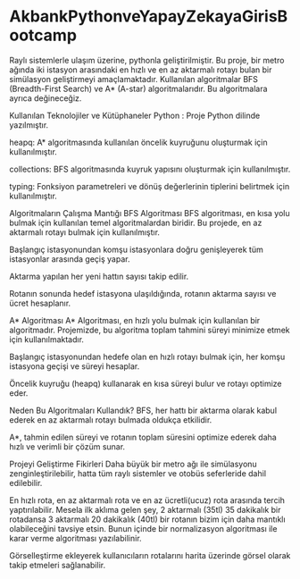 # AkbankPythonveYapayZekayaGirisBootcamp
 Raylı sistemlerle ulaşım üzerine, pythonla geliştirilmiştir. 
Bu proje, bir metro ağında iki istasyon arasındaki en hızlı ve en az aktarmalı rotayı bulan bir simülasyon geliştirmeyi amaçlamaktadır. Kullanılan algoritmalar BFS (Breadth-First Search) ve A* (A-star) algoritmalarıdır. Bu algoritmalara ayrıca değineceğiz.

Kullanılan Teknolojiler ve Kütüphaneler
Python : Proje Python dilinde yazılmıştır.

heapq: A* algoritmasında kullanılan öncelik kuyruğunu oluşturmak için kullanılmıştır.

collections: BFS algoritmasında kuyruk yapısını oluşturmak için kullanılmıştır.

typing: Fonksiyon parametreleri ve dönüş değerlerinin tiplerini belirtmek için kullanılmıştır.

Algoritmaların Çalışma Mantığı
BFS Algoritması
BFS algoritması, en kısa yolu bulmak için kullanılan temel algoritmalardan biridir. Bu projede, en az aktarmalı rotayı bulmak için kullanılmıştır.

Başlangıç istasyonundan komşu istasyonlara doğru genişleyerek tüm istasyonlar arasında geçiş yapar.

Aktarma yapılan her yeni hattın sayısı takip edilir.

Rotanın sonunda hedef istasyona ulaşıldığında, rotanın aktarma sayısı ve ücret hesaplanır. 

A* Algoritması
A* Algoritması, en hızlı yolu bulmak için kullanılan bir algoritmadır. Projemizde, bu algoritma toplam tahmini süreyi minimize etmek için kullanılmaktadır.

Başlangıç istasyonundan hedefe olan en hızlı rotayı bulmak için, her komşu istasyona geçişi ve süreyi hesaplar.

Öncelik kuyruğu (heapq) kullanarak en kısa süreyi bulur ve rotayı optimize eder.

Neden Bu Algoritmaları Kullandık?
BFS, her hattı bir aktarma olarak kabul ederek en az aktarmalı rotayı bulmada oldukça etkilidir.

A*, tahmin edilen süreyi ve rotanın toplam süresini optimize ederek daha hızlı ve verimli bir çözüm sunar.

Projeyi Geliştirme Fikirleri
Daha büyük bir metro ağı ile simülasyonu zenginleştirilebilir, hatta tüm raylı sistemler ve otobüs seferleride dahil edilebilir.

En hızlı rota, en az aktarmalı rota ve en az ücretli(ucuz) rota arasında tercih yaptırılabilir. Mesela ilk aklıma gelen şey, 2 aktarmalı (35tl) 35 dakikalık bir rotadansa 3 aktarmalı 20 dakikalık  (40tl) bir rotanın bizim için daha mantıklı olabileceğini tavsiye etsin. Bunun içinde bir normalizasyon algoritması ile karar verme algoritması yazılabilinir.

Görselleştirme ekleyerek kullanıcıların rotalarını harita üzerinde görsel olarak takip etmeleri sağlanabilir.
